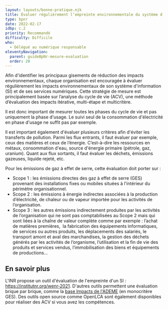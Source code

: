 ```yaml
---
layout: layouts/bonne-pratique.njk
title: Évaluer régulièrement l’empreinte environnementale du système d’information
type: bpnr
date: 2022-02-17
idbp: c.2
priority: Recommandé
difficulty: Difficile 
who:
  - Délégué au numérique responsable
eleventyNavigation:
  parent: guideBpNr-mesure-evaluation
  order: 20
---
```


Afin d'identifier les principaux gisements de réduction des impacts environnementaux, chaque organisation est encouragée à évaluer régulièrement les impacts environnementaux de son système d'information (SI) et de ses services numériques. Cette stratégie de mesure est principalement basée sur l’analyse du cycle de vie (ACV), une méthode d’évaluation des impacts itérative, multi-étape et multicritère. 

Il est donc important de mesurer toutes les phases du cycle de vie et pas uniquement la phase d'usage. Le suivi seul de la consommation d'électricité en phase d'usage ne suffit pas par exemple.

Il est important également d'évaluer plusieurs critères afin d'éviter les transferts de pollution. Parmi les flux entrants, il faut évaluer par exemple, ceux des matières et ceux de l’énergie. C’est-à-dire les ressources en métaux, consommation d'eau, source d'énergie primaire (pétrole, gaz, uranium). Quant aux flux sortants, il faut évaluer les déchets, émissions gazeuses, liquide rejeté, etc.

Pour les émissions de gaz à effet de serre, cette évaluation doit porter sur : 
* Scope 1 : les émissions directes des gaz à effet de serre (GES) provenant des installations fixes ou mobiles situées à l'intérieur du périmètre organisationnel.
* Scope 2 : les émissions à énergie indirectes associées à la production d’électricité, de chaleur ou de vapeur importée pour les activités de l’organisation.
* Scope 3 : les autres émissions indirectement produites par les activités de l’organisation qui ne sont pas comptabilisées au Scope 2 mais qui sont liées à la chaîne de valeur complète comme par exemple : l’achat de matières premières,  la fabrication des équipements informatiques, de services ou autres produits, les déplacements des salariés, le transport amont et aval des marchandises, la gestion des déchets générés par les activités de l’organisme, l’utilisation et la fin de vie des produits et services vendus, l’immobilisation des biens et équipements de productions…

## En savoir plus

L'INR propose un outil d'évaluation de l'empreinte d'un SI : <https://institutnr.org/wenr-2021>. D'autres outils permettent une évaluation brique par brique, comme la [base Impacts de l'ADEME](http://www.base-impacts.ademe.fr/) (en monocritère GES). Des outils open source comme OpenLCA sont également disponibles pour réaliser des ACV si vous avez les compétences. 
